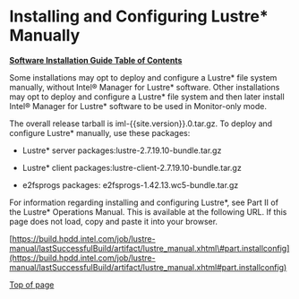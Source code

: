 # <a name="1.0"></a>Installing and Configuring Lustre\* Manually

[**Software Installation Guide Table of Contents**](ig_TOC.md)

Some installations may opt to deploy and configure a Lustre* file system
manually, without Intel® Manager for Lustre* software. Other
installations may opt to deploy and configure a Lustre* file system and
then later install Intel® Manager for Lustre* software to be used in
Monitor-only mode.

The overall release tarball is iml-{{site.version}}.0.tar.gz. To deploy and
configure Lustre\* manually, use these packages:

* Lustre\* server packages:lustre-2.7.19.10-bundle.tar.gz

* Lustre\* client packages:lustre-client-2.7.19.10-bundle.tar.gz

* e2fsprogs packages: e2fsprogs-1.42.13.wc5-bundle.tar.gz

For information regarding installing and configuring Lustre\*, see Part II
of the Lustre\* Operations Manual. This is available at the following URL.
If this page does not load, copy and paste it into your browser.

[https://build.hpdd.intel.com/job/lustre-manual/lastSuccessfulBuild/artifact/lustre_manual.xhtml\#part.installconfig](https://build.hpdd.intel.com/job/lustre-manual/lastSuccessfulBuild/artifact/lustre_manual.xhtml#part.installconfig)

[Top of page](#1.0)
